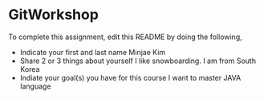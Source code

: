 # GitWorkshop

To complete this assignment, edit this README by doing the following, 

- Indicate your first and last name
Minjae Kim 
- Share 2 or 3 things about yourself
I like snowboarding. I am from South Korea
- Indiate your goal(s) you have for this course
I want to master JAVA language